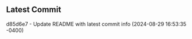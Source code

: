 
## Latest Commit
d85d6e7 - Update README with latest commit info (2024-08-29 16:53:35 -0400) <Yunxi-Zhou>

